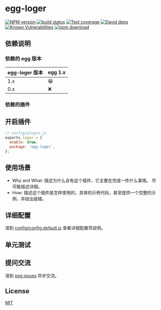 # egg-loger

[![NPM version][npm-image]][npm-url]
[![build status][travis-image]][travis-url]
[![Test coverage][codecov-image]][codecov-url]
[![David deps][david-image]][david-url]
[![Known Vulnerabilities][snyk-image]][snyk-url]
[![npm download][download-image]][download-url]

[npm-image]: https://img.shields.io/npm/v/egg-loger.svg?style=flat-square
[npm-url]: https://npmjs.org/package/egg-loger
[travis-image]: https://img.shields.io/travis/eggjs/egg-loger.svg?style=flat-square
[travis-url]: https://travis-ci.org/eggjs/egg-loger
[codecov-image]: https://img.shields.io/codecov/c/github/eggjs/egg-loger.svg?style=flat-square
[codecov-url]: https://codecov.io/github/eggjs/egg-loger?branch=master
[david-image]: https://img.shields.io/david/eggjs/egg-loger.svg?style=flat-square
[david-url]: https://david-dm.org/eggjs/egg-loger
[snyk-image]: https://snyk.io/test/npm/egg-loger/badge.svg?style=flat-square
[snyk-url]: https://snyk.io/test/npm/egg-loger
[download-image]: https://img.shields.io/npm/dm/egg-loger.svg?style=flat-square
[download-url]: https://npmjs.org/package/egg-loger

<!--
Description here.
-->

## 依赖说明

### 依赖的 egg 版本

egg-loger 版本 | egg 1.x
--- | ---
1.x | 😁
0.x | ❌

### 依赖的插件
<!--

如果有依赖其它插件，请在这里特别说明。如

- security
- multipart

-->

## 开启插件

```js
// config/plugin.js
exports.loger = {
  enable: true,
  package: 'egg-loger',
};
```

## 使用场景

- Why and What: 描述为什么会有这个插件，它主要在完成一件什么事情。
尽可能描述详细。
- How: 描述这个插件是怎样使用的，具体的示例代码，甚至提供一个完整的示例，并给出链接。

## 详细配置

请到 [config/config.default.js](config/config.default.js) 查看详细配置项说明。

## 单元测试

<!-- 描述如何在单元测试中使用此插件，例如 schedule 如何触发。无则省略。-->

## 提问交流

请到 [egg issues](https://github.com/eggjs/egg/issues) 异步交流。

## License

[MIT](LICENSE)
